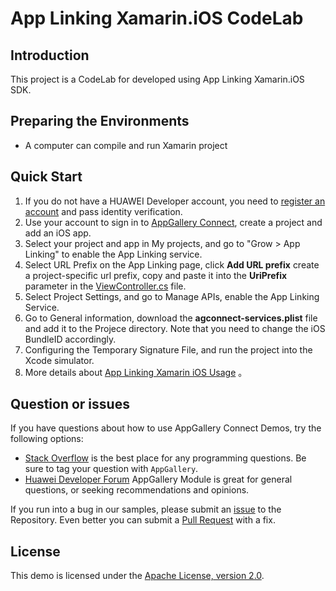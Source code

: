 # App Linking Xamarin.iOS CodeLab

## Introduction

This project is a CodeLab for developed using App Linking Xamarin.iOS SDK.

## Preparing the Environments
* A computer can compile and run Xamarin project

## Quick Start

1. If you do not have a HUAWEI Developer account, you need to [register an account](https://developer.huawei.com/consumer/en/doc/start/registration-and-verification-0000001053628148) and pass identity verification.
2. Use your account to sign in to [AppGallery Connect](https://developer.huawei.com/consumer/en/doc/development/AppGallery-connect-Guides/agc-get-started), create a project and add an iOS app.
3. Select your project and app in My projects, and go to "Grow > App Linking" to enable the App Linking service.
4. Select URL Prefix on the App Linking page, click **Add URL prefix** create a project-specific url prefix, copy and paste it into the **UriPrefix** parameter in the  [ViewController.cs](./AppLinkingCodelab/ViewController.cs)  file.
5. Select Project Settings, and go to Manage APIs, enable the App Linking Service.
6. Go to General information, download the **agconnect-services.plist** file and add it to the Projece directory. Note that you need to change the iOS BundleID accordingly.
7. Configuring the Temporary Signature File, and run the project into the Xcode simulator.
8. More details about [App Linking Xamarin iOS Usage](https://developer.huawei.com/consumer/cn/doc/development/AppGallery-connect-Guides/agc-applinking-xamarin-ios-usage-0000001083247709) 。

## Question or issues

If you have questions about how to use AppGallery Connect Demos, try the following options:
* [Stack Overflow](https://stackoverflow.com/) is the best place for any programming questions. Be sure to tag your question with `AppGallery`.
* [Huawei Developer Forum](https://forums.developer.huawei.com/forumPortal/en/home) AppGallery Module is great for general questions, or seeking recommendations and opinions.

If you run into a bug in our samples, please submit an [issue](https://github.com/AppGalleryConnect/agc-demos/issues) to the Repository. Even better you can submit a [Pull Request](https://github.com/AppGalleryConnect/agc-demos/pulls) with a fix.

## License
This demo is licensed under the [Apache License, version 2.0](http://www.apache.org/licenses/LICENSE-2.0).
